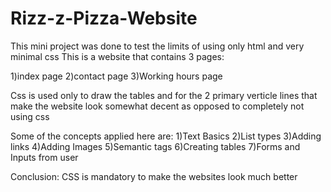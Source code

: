 # Rizz-z-Pizza-Website
This mini project was done to test the limits of using only html and very minimal css
This is a website that contains 3 pages:

1)index page
2)contact page
3)Working hours page

Css is used only to draw the tables and for the 2 primary verticle lines that make the website look somewhat decent as opposed to completely not using css 

Some of the concepts applied here are:
1)Text Basics
2)List types
3)Adding links 
4)Adding Images
5)Semantic tags
6)Creating tables
7)Forms and Inputs from user 

Conclusion:
CSS is mandatory to make the websites look much better
